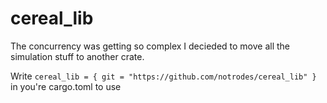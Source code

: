 # cereal_lib
The concurrency was getting so complex I decieded to move all the simulation stuff to another crate.

Write `cereal_lib = { git = "https://github.com/notrodes/cereal_lib" }` in you're cargo.toml to use
